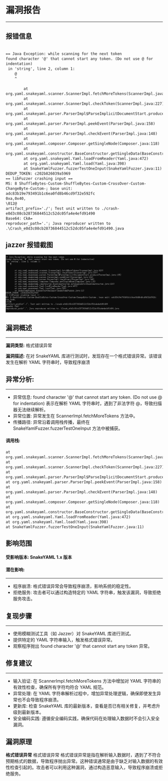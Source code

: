 # 漏洞报告
***

## 报错信息
```

== Java Exception: while scanning for the next token
found character '@' that cannot start any token. (Do not use @ for indentation)
 in 'string', line 2, column 1:
    @
    ^

        at org.yaml.snakeyaml.scanner.ScannerImpl.fetchMoreTokens(ScannerImpl.java:419)
        at org.yaml.snakeyaml.scanner.ScannerImpl.checkToken(ScannerImpl.java:227)
        at org.yaml.snakeyaml.parser.ParserImpl$ParseImplicitDocumentStart.produce(ParserImpl.java:195)
        at org.yaml.snakeyaml.parser.ParserImpl.peekEvent(ParserImpl.java:158)
        at org.yaml.snakeyaml.parser.ParserImpl.checkEvent(ParserImpl.java:148)
        at org.yaml.snakeyaml.composer.Composer.getSingleNode(Composer.java:118)
        at org.yaml.snakeyaml.constructor.BaseConstructor.getSingleData(BaseConstructor.java:150)
        at org.yaml.snakeyaml.Yaml.loadFromReader(Yaml.java:472)
        at org.yaml.snakeyaml.Yaml.load(Yaml.java:398)
        at SnakeYamlFuzzer.fuzzerTestOneInput(SnakeYamlFuzzer.java:11)
DEDUP_TOKEN: c202b826039a5969
== libFuzzer crashing input ==
MS: 8 ShuffleBytes-Custom-ShuffleBytes-Custom-CrossOver-Custom-ChangeByte-Custom-; base unit: adc83b19e793491b1c6ea0fd8b46cd9f32e592fc
0xa,0x40,
\012@
artifact_prefix='./'; Test unit written to ./crash-e0d3c08cb28736844512c52dc05fa4e4efd91490
Base64: CkA=
reproducer_path='.'; Java reproducer written to .\Crash_e0d3c08cb28736844512c52dc05fa4e4efd91490.java
```
## jazzer 报错截图
![img.png](img.png)
## 漏洞概述
***
**漏洞类型:** 格式错误异常

**漏洞描述:** 在对 SnakeYAML 库进行测试时，发现存在一个格式错误异常。该错误发生在解析 YAML 字符串时，导致程序崩溃

## 异常分析:
***
* 异常信息: found character '@' that cannot start any token. (Do not use @ for indentation) 表示在解析 YAML 字符串时，遇到了非法字符 @，导致扫描器无法继续解析。
* 异常位置: 异常发生在 ScannerImpl.fetchMoreTokens 方法中。
* 传播路径: 异常沿着调用栈传播，最终在 SnakeYamlFuzzer.fuzzerTestOneInput 方法中被捕获。
#### 调用栈:
```
at org.yaml.snakeyaml.scanner.ScannerImpl.fetchMoreTokens(ScannerImpl.java:419)
at org.yaml.snakeyaml.scanner.ScannerImpl.checkToken(ScannerImpl.java:227)
at org.yaml.snakeyaml.parser.ParserImpl$ParseImplicitDocumentStart.produce(ParserImpl.java:195)
at org.yaml.snakeyaml.parser.ParserImpl.peekEvent(ParserImpl.java:158)
at org.yaml.snakeyaml.parser.ParserImpl.checkEvent(ParserImpl.java:148)
at org.yaml.snakeyaml.composer.Composer.getSingleNode(Composer.java:118)
at org.yaml.snakeyaml.constructor.BaseConstructor.getSingleData(BaseConstructor.java:150)
at org.yaml.snakeyaml.Yaml.loadFromReader(Yaml.java:472)
at org.yaml.snakeyaml.Yaml.load(Yaml.java:398)
at SnakeYamlFuzzer.fuzzerTestOneInput(SnakeYamlFuzzer.java:11)
```
## 影响范围
#### 受影响版本: SnakeYAML 1.x 版本

#### 潜在影响:
***
* 程序崩溃: 格式错误异常会导致程序崩溃，影响系统的稳定性。
* 拒绝服务: 攻击者可以通过构造特定的 YAML 字符串，触发该漏洞，导致拒绝服务攻击。

## 复现步骤
***
* 使用模糊测试工具（如 Jazzer）对 SnakeYAML 库进行测试。
* 提供特定的 YAML 字符串输入，触发格式错误异常。
* 观察程序抛出 found character '@' that cannot start any token 异常。
## 修复建议
***
* 输入验证: 在 ScannerImpl.fetchMoreTokens 方法中增加对 YAML 字符串的有效性检查，确保所有字符均符合 YAML 规范。
* 异常处理: 在 YAML 字符串解析过程中，增加异常处理逻辑，确保即使发生异常也不会导致程序崩溃。
* 更新库: 检查 SnakeYAML 库的最新版本，查看是否已有相关修复，并考虑升级到最新版本。
* 安全编码实践: 遵循安全编码实践，确保代码在处理输入数据时不会引入安全漏洞。

## 漏洞原理
**格式错误异常**
格式错误异常
格式错误异常是指在解析输入数据时，遇到了不符合预期格式的数据，导致程序抛出异常。这种错误通常是由于缺乏对输入数据的有效性检查引起的。攻击者可以利用这种漏洞，通过构造恶意输入，导致程序崩溃或拒绝服务。
